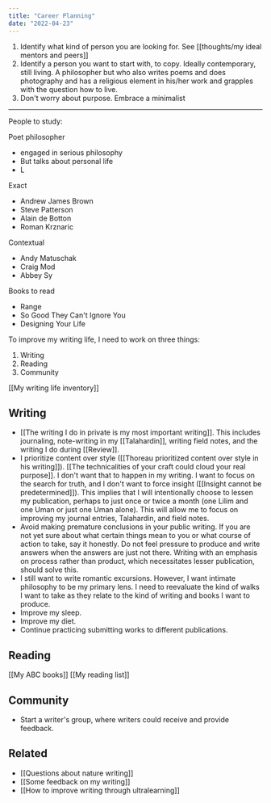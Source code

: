 ```yaml
---
title: "Career Planning"
date: "2022-04-23"
---
```


1. Identify what kind of person you are looking for. See [[thoughts/my ideal mentors and peers]]
2. Identify a person you want to start with, to copy. Ideally contemporary, still living. A philosopher but who also writes poems and does photography and has a religious element in his/her work and grapples with the question how to live.
3. Don't worry about purpose. Embrace a minimalist 

---
People to study:

Poet philosopher
- engaged in serious philosophy
- But talks about personal life
- L

Exact
- Andrew James Brown
- Steve Patterson
- Alain de Botton
- Roman Krznaric

Contextual
- Andy Matuschak
- Craig Mod
- Abbey Sy

Books to read
- Range
- So Good They Can't Ignore You
- Designing Your Life

To improve my writing life, I need to work on three things:
1. Writing
2. Reading
3. Community

[[My writing life inventory]]

## Writing

- [[The writing I do in private is my most important writing]]. This includes journaling, note-writing in my [[Talahardin]], writing field notes, and the writing I do during [[Review]].
- I prioritize content over style ([[Thoreau prioritized content over style in his writing]]). [[The technicalities of your craft could cloud your real purpose]]. I don't want that to happen in my writing. I want to focus on the search for truth, and I don't want to force insight ([[Insight cannot be predetermined]]). This implies that I will intentionally choose to lessen my publication, perhaps to just once or twice a month (one Lilim and one Uman or just one Uman alone). This will allow me to focus on improving my journal entries, Talahardin, and field notes.
- Avoid making premature conclusions in your public writing. If you are not yet sure about what certain things mean to you or what course of action to take, say it honestly. Do not feel pressure to produce and write answers when the answers are just not there. Writing with an emphasis on process rather than product, which necessitates lesser publication, should solve this.
- I still want to write romantic excursions. However, I want intimate philosophy to be my primary lens. I need to reevaluate the kind of walks I want to take as they relate to the kind of writing and books I want to produce.
- Improve my sleep.
- Improve my diet.
- Continue practicing submitting works to different publications.

## Reading

[[My ABC books]]
[[My reading list]]

## Community

- Start a writer's group, where writers could receive and provide feedback.

## Related
- [[Questions about nature writing]]
- [[Some feedback on my writing]]
- [[How to improve writing through ultralearning]]